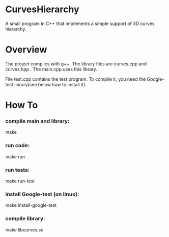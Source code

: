 # CurvesHierarchy
A small program in C++ that implements a simple support of 3D curves hierarchy.

# Overview
The project compiles with g++.
The library files are curves.cpp and curves.hpp .
The main.cpp uses this library.

File test.cpp contains the test program.
To compile it, you need the Google-test library(see below how to install it).

# How To

### compile main and library:
make 
### run code:
make run
### run tests:
make run-test
### install Google-test (on linux):
make install-google-test
### compile library:
make libcurves.so
